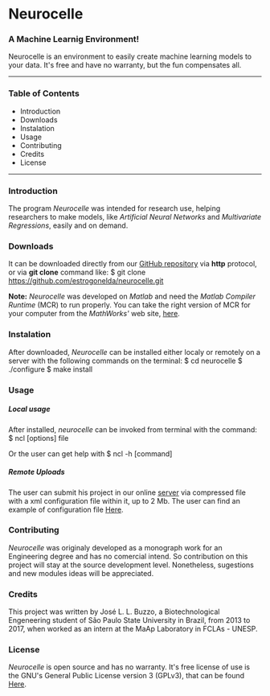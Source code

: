 # Neurocelle
### A Machine Learnig Environment!

Neurocelle is an environment to easily create machine learning models to your
data. It's free and have no warranty, but the fun compensates all.

***

### Table of Contents
* Introduction
* Downloads
* Instalation
* Usage
* Contributing
* Credits
* License

***

### Introduction
The program *Neurocelle* was intended for research use, helping researchers to
make models, like *Artificial Neural Networks* and *Multivariate Regressions*,
easily and on demand.

### Downloads
It can be downloaded directly from our [GitHub repository](https://github.com/estrogonelda/neurocelle)
via **http** protocol, or via **git clone** command like:
    $ git clone https://github.com/estrogonelda/neurocelle.git

**Note:** *Neurocelle* was developed on *Matlab* and need the *Matlab Compiler
Runtime* (MCR) to run properly. You can take the right version of MCR for your
computer from the *MathWorks'* web site, [here](https://www.mathworks.com/products/compiler/mcr.html).

### Instalation
After downloaded, *Neurocelle* can be installed either localy or remotely on a
server with the following commands on the terminal:
    $ cd neurocelle
    $ ./configure
    $ make install

### Usage
##### Local usage
After installed, *neurocelle* can be invoked from terminal with the command:
	$ ncl [options] file

Or the user can get help with
	$ ncl -h [command]

##### Remote Uploads
The user can submit his project in our online [server](../index.html) via compressed file
with a xml configuration file within it, up to 2 Mb. The user can find an
example of configuration file [Here](./md/config_file.xml).

### Contributing
*Neurocelle* was originaly developed as a monograph work for an Engineering
degree and has no comercial intend. So contribution on this project will stay
at the source development level. Nonetheless, sugestions and new modules ideas
will be appreciated.

### Credits
This project was written by José L. L. Buzzo, a Biotechnological Engeneering
student of São Paulo State University in Brazil, from 2013 to 2017, when worked
as an intern at the MaAp Laboratory in FCLAs - UNESP.

### License
*Neurocelle* is open source and has no warranty. It's free license of use is
the GNU's General Public License version 3 (GPLv3), that can be found [Here](./md/LICENSE).

